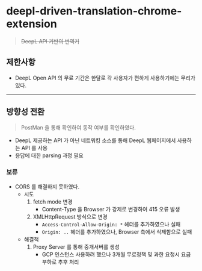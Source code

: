 # deepl-driven-translation-chrome-extension
> ~~DeepL API 기반의 번역기~~

## 제한사항
- DeepL Open API 의 무료 기간은 한달로 각 사용자가 편하게 사용하기에는 무리가 있다.

---

## 방향성 전환

> PostMan 을 통해 확인하여 동작 여부를 확인하였다.

- DeepL 제공하는 API 가 아닌 네트워킹 소스를 통해 DeepL 웹페이지에서 사용하는 API 를 사용
- 응답에 대한 parsing 과정 필요

### 보류
- CORS 를 해결하지 못하였다.
   - 시도
      1. fetch mode 변경
         - Content-Type 을 Browser 가 강제로 변경하여 415 오류 발생
      2. XMLHttpRequest 방식으로 변경
         - `Access-Control-Allow-Origin: *` 헤더를 추가하였으나 실패
         - `Origin: ..` 헤더를 추가하였으나, Browser 측에서 삭제함으로 실패
   - 해결책
      1. Proxy Server 를 통해 중개서버를 생성
         - GCP 인스턴스 사용하려 했으나 3개월 무료정책 및 과한 요청시 요금 부하로 추후 처리
